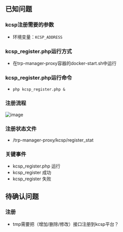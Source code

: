 
## 已知问题
### kcsp注册需要的参数
- 环境变量：`KCSP_ADDRESS`
### kcsp_register.php运行方式
- 在trp-manager-proxy容器的docker-start.sh中运行
### kcsp_register.php运行命令
- `php kcsp_register.php &`
### 注册流程
![image](https://github.com/tjyx111/note/assets/140045445/103f1441-9d2b-4299-92ce-71b4d1edd5b5)
### 注册状态文件
- /trp-manager-proxy/kcsp/register_stat
### 关键事件
- kcsp_register.php 运行
- kcsp_register 成功
- kcsp_register 失败

## 待确认问题
### 注册
- tmp需要把（增加/删除/修改）接口注册到kcsp平台？